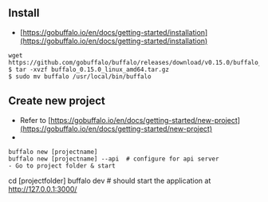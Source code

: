 ## Install
- [https://gobuffalo.io/en/docs/getting-started/installation](https://gobuffalo.io/en/docs/getting-started/installation)
```
wget https://github.com/gobuffalo/buffalo/releases/download/v0.15.0/buffalo_0.15.0_linux_amd64.tar.gz
$ tar -xvzf buffalo_0.15.0_linux_amd64.tar.gz
$ sudo mv buffalo /usr/local/bin/buffalo
```

## Create new project
- Refer to
[https://gobuffalo.io/en/docs/getting-started/new-project](https://gobuffalo.io/en/docs/getting-started/new-project)
-
```
buffalo new [projectname]
buffalo new [projectname] --api  # configure for api server
- Go to project folder & start
```
cd [projectfolder]
buffalo dev # should start the application at http://127.0.0.1:3000/
```
